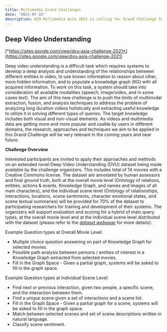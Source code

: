 ```yaml
---
title: Multimedia Grand Challenges
date: "2021-07-15"
description: ACM Multimedia Asia 2021 is calling for Grand Challenge Submission.
---
```


## Deep Video Understanding

[*https://sites.google.com/view/dvu-asia-challenge-2021*](https://sites.google.com/view/dvu-asia-challenge-2021)

Deep video understanding is a difficult task which requires systems to develop a deep analysis and understanding of the relationships between different entities in video, to use known information to reason about other, more hidden information, and to populate a knowledge graph (KG) with all acquired information. To work on this task, a system should take into consideration all available modalities (speech, image/video, and in some cases text). The aim of this new challenge is to push the limits of multimodal extraction, fusion, and analysis techniques to address the problem of analyzing long duration videos holistically and extracting useful knowledge to utilize it in solving different types of queries. The target knowledge includes both visual and non-visual elements. As videos and multimedia data are getting more and more popular and usable by users in different domains, the research, approaches and techniques we aim to be applied in this Grand Challenge will be very relevant in the coming years and near future.


**Challenge Overview**


Interested participants are invited to apply their approaches and methods on an extended novel Deep Video Understanding (DVU) dataset being made available by the challenge organizers. This includes total of 14 movies with a Creative Commons license. The dataset are annotated by human assessors and final ground truth, both at the overall movie level (Ontology of relations, entities, actions & events, Knowledge Graph, and names and images of all main characters), and the individual scene level (Ontology of relationships, interactions, locations, scene sentiments, character emotional states, and scene textual summaries) will be provided for 70% of the dataset to participating researchers for training and development of their systems. The organizers will support evaluation and scoring for a hybrid of main query types, at the overall movie level and at the individual scene level distributed with the dataset (please refer to the [*dataset webpage*]((https://sites.google.com/view/dvu-asia-challenge-2021/home/supported-datasets)) for more details): 


Example Question types at Overall Movie Level:
<ul>
	<li>
	Multiple choice question answering on part of Knowledge Graph for selected movies.
	</li>
	<li>
	Possible path analysis between persons / entities of interest in a Knowledge Graph extracted from selected movies.
	</li>
	<li>
	Fill in the Graph Space - Given a partial graph, systems will be asked to fill in the graph space.
	</li>
</ul>


Example Question types at Individual Scene Level:
<ul>
	<li>
		Find next or previous interaction, given two people, a specific scene, and the interaction between them.
	</li>
	<li>
		Find a unique scene given a set of interactions and a scene list.
	</li>
	<li>
		Fill in the Graph Space - Given a partial graph for a scene, systems will be asked to fill in the graph space.
	</li>
	<li>
		Match between selected scenes and set of scene descriptions written in natural language.
	</li>
	<li>
		Classify scene sentiment.
	</li>


</ul>

<!-- **For more information regarding this topic**, please refer to the link: [*https://sites.google.com/view/dvu-asia-challenge-2021*](https://sites.google.com/view/dvu-asia-challenge-2021). -->

